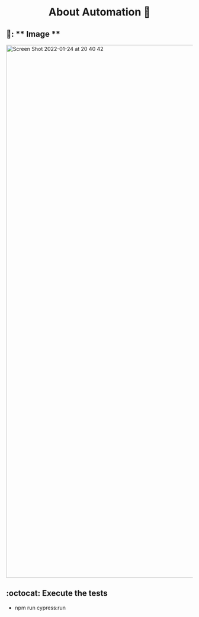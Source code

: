<h1 align="center"> 
  About Automation 🚀 
</h1>

## 🔰:  ** Image  **

<img width="1440" alt="Screen Shot 2022-01-24 at 20 40 42" src="https://user-images.githubusercontent.com/32099971/150884213-c3860ce3-7ca8-4938-a066-10bd754e5068.png">

## :octocat: **Execute the tests**

- npm run cypress:run


